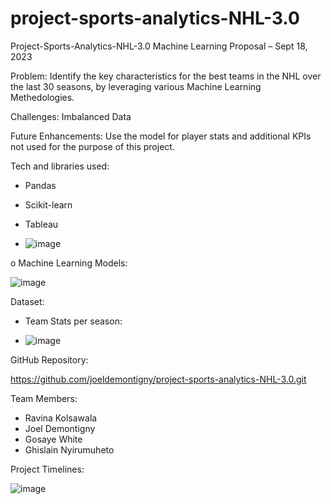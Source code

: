 # project-sports-analytics-NHL-3.0

Project-Sports-Analytics-NHL-3.0
Machine Learning Proposal – Sept 18, 2023

Problem: Identify the key characteristics for the best teams in the NHL over the last 30 seasons, by leveraging various Machine Learning Methedologies.

Challenges: Imbalanced Data

Future Enhancements: Use the model for player stats and additional KPIs not used for the purpose of this project.

Tech and libraries used:
-	Pandas

-	Scikit-learn

-	Tableau

-	![image](https://github.com/joeldemontigny/project-sports-analytics-NHL-3.0/assets/130711180/da4b5d7b-6805-4547-98c6-b99b5b1bfb4b)

o	Machine Learning Models:

![image](https://github.com/joeldemontigny/project-sports-analytics-NHL-3.0/assets/130711180/0abb9d1a-7882-4cdf-9d9a-5b647511e6ea)

Dataset:
-	Team Stats per season:

-	![image](https://github.com/joeldemontigny/project-sports-analytics-NHL-3.0/assets/130711180/136e17ad-e829-49b9-b9db-d20a1422690c)

GitHub Repository:

https://github.com/joeldemontigny/project-sports-analytics-NHL-3.0.git

Team Members:
-	Ravina Kolsawala
-	Joel Demontigny
-	Gosaye White
-	Ghislain Nyirumuheto

Project Timelines:

![image](https://github.com/joeldemontigny/project-sports-analytics-NHL-3.0/assets/130711180/8be99e8f-669f-4e1a-ae58-d5b002405271)

